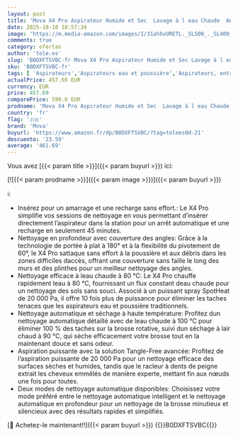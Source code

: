```yaml
---
layout: post
title: 'Mova X4 Pro Aspirateur Humide et Sec  Lavage à l eau Chaude  Anti-enchevêtrement  Auto-Nettoyage à 100 C  Aspiration de 20 kPa  Station d insertion  Brosse à LED  Double Bord  Ajustement Intelligent'
date: 2025-10-10 18:57:34
image: 'https://m.media-amazon.com/images/I/31ahhvURETL._SL500_._SL400_.jpg'
comments: true
category: ofertas
author: 'tole.es'
slug: 'B0DXFTSVBC-fr Mova X4 Pro Aspirateur Humide et Sec Lavage à l eau Chaude...'
sku: 'B0DXFTSVBC-fr'
tags: [ 'Aspirateurs','Aspirateurs eau et poussière','Aspirateurs, entretien des sols et nettoyeurs de vitres','Cuisine et Maison','mova','🇫🇷', ]
actualPrice: 457.69 EUR
currency: EUR
price: 457.69
comparePrice: 599.0 EUR
prodname: 'Mova X4 Pro Aspirateur Humide et Sec  Lavage à l eau Chaude  Anti-enchevêtrement  Auto-Nettoyage à 100 C  Aspiration de 20 kPa  Station d insertion  Brosse à LED  Double Bord  Ajustement Intelligent'
country: 'fr'
flag: '🇫🇷'
brand: 'Mova'
buyurl: 'https://www.amazon.fr/dp/B0DXFTSVBC/?tag=tolees0d-21'
descuento: '23.59'
average: '461.69'
---
```


Vous avez [{{< param title >}}]({{< param buyurl >}}) ici:

[![{{< param prodname >}}]({{< param image >}})]({{< param buyurl >}})

ℹ️:

- Insérez pour un amarrage et une recharge sans effort.: Le X4 Pro simplifie vos sessions de nettoyage en vous permettant d’insérer directement l’aspirateur dans la station pour un arrêt automatique et une recharge en seulement 45 minutes.
- Nettoyage en profondeur avec couverture des angles: Grâce à la technologie de portée à plat à 180° et à la flexibilité du pivotement de 60°, le X4 Pro sattaque sans effort à la poussière et aux débris dans les zones difficiles daccès, offrant une couverture sans faille le long des murs et des plinthes pour un meilleur nettoyage des angles.
- Nettoyage efficace à leau chaude à 80 °C: Le X4 Pro chauffe rapidement leau à 80 °C, fournissant un flux constant deau chaude pour un nettoyage des sols sans souci. Associé à un puissant spray SpotHeat de 20 000 Pa, il offre 10 fois plus de puissance pour éliminer les taches tenaces que les aspirateurs eau et poussière traditionnels.
- Nettoyage automatique et séchage à haute température: Profitez dun nettoyage automatique détaillé avec de leau chaude à 100 °C pour éliminer 100 % des taches sur la brosse rotative, suivi dun séchage à lair chaud à 90 °C, qui sèche efficacement votre brosse tout en la maintenant douce et sans odeur.
- Aspiration puissante avec la solution Tangle-Free avancée: Profitez de l’aspiration puissante de 20 000 Pa pour un nettoyage efficace des surfaces sèches et humides, tandis que le racleur à dents de peigne extrait les cheveux emmêlés de manière experte, mettant fin aux nœuds une fois pour toutes.
- Deux modes de nettoyage automatique disponibles: Choisissez votre mode préféré entre le nettoyage automatique intelligent et le nettoyage automatique en profondeur pour un nettoyage de la brosse minutieux et silencieux avec des résultats rapides et simplifiés.

[🛒 Achetez-le maintenant!!]({{< param buyurl >}})
{{<world>}}B0DXFTSVBC{{</world>}}
